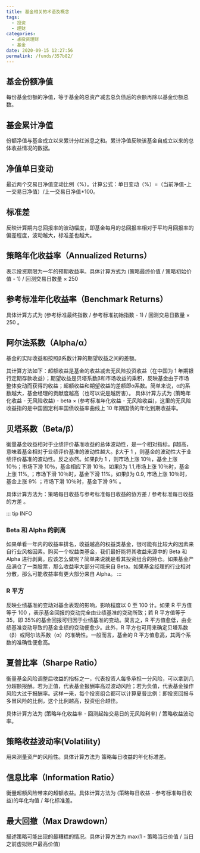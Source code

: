 ```yaml
---
title: 基金相关的术语及概念
tags: 
  - 投资
  - 理财
categories: 
  - 💰投资理财
  - 基金
date: 2020-09-15 12:27:56
permalink: /funds/357b82/
---
```


## 基金份额净值
每份基金份额的净值，等于基金的总资产减去总负债后的余额再除以基金份额总数。 

## 基金累计净值
份额净值与基金成立以来累计分红派息之和。累计净值反映该基金自成立以来的总体收益情况的数据。

## 净值单日变动
最近两个交易日净值变动比例（%）。计算公式：单日变动（%）=（当前净值-上一交易日净值）/上一交易日净值*100。 

## 标准差
反映计算期内总回报率的波动幅度，即基金每月的总回报率相对于平均月回报率的偏差程度，波动越大，标准差也越大。

## 策略年化收益率（Annualized Returns）
表示投资期限为一年的预期收益率。具体计算方式为 (策略最终价值 / 策略初始价值 - 1) / 回测交易日数量 × 250
## 参考标准年化收益率（Benchmark Returns）
具体计算方式为 (参考标准最终指数 / 参考标准初始指数 - 1) / 回测交易日数量 × 250 。

## 阿尔法系数（Alpha/α）
基金的实际收益和按照β系数计算的期望收益之间的差额。

其计算方法如下：超额收益是基金的收益减去无风险投资收益（在中国为 1 年期银行定期存款收益）；期望收益是贝塔系数β和市场收益的乘积，反映基金由于市场整体变动而获得的收益；超额收益和期望收益的差额即α系数。简单来说，α的系数越大，基金经理的贡献度越高（也可以说是越厉害）。 
具体计算方式为 (策略年化收益 - 无风险收益) - beta × (参考标准年化收益 - 无风险收益)，这里的无风险收益指的是中国固定利率国债收益率曲线上 10 年期国债的年化到期收益率。

## 贝塔系数（Beta/β）
衡量基金收益相对于业绩评价基准收益的总体波动性，是一个相对指标。β越高，意味着基金相对于业绩评价基准的波动性越大。β大于 1 ，则基金的波动性大于业绩评价基准的波动性。反之亦然。如果β为 1 ，则市场上涨 10％，基金上涨 10％；市场下滑 10％，基金相应下滑 10％。如果β为 1.1,市场上涨 10％时，基金上涨 11%, ；市场下滑 10％时，基金下滑 11%。如果β为 0.9, 市场上涨 10％时，基金上涨 9% ；市场下滑 10％时，基金下滑 9% 。 

具体计算方法为：策略每日收益与参考标准每日收益的协方差 / 参考标准每日收益的方差 。

::: tip INFO
### Beta 和 Alpha 的剥离
如果单看一年内的收益率排名，收益越高的权益类基金，很可能有比较大的因素来自行业风格因素。购买一个权益类基金，我们最好能将其收益来源中的 Beta 和 Alpha 进行剥离。应该怎么做呢？简单来说就是看其投资组合的持仓。如果基金产品满仓了一类股票，那么收益率大部分可能来自 Beta。如果基金经理的行业相对分散，那么可能收益率有更大部分来自 Alpha。 
:::

### R 平方
反映业绩基准的变动对基金表现的影响，影响程度以 0 至 100 计。如果 R 平方值等于 100 ，表示基金回报的变动完全由业绩基准的变动所致；若 R 平方值等于 35，即 35%的基金回报可归因于业绩基准的变动。简言之，R 平方值愈低，由业绩基准变动导致的基金业绩的变动便愈少。此外，R 平方也可用来确定贝塔系数（β）或阿尔法系数（α）的准确性。一般而言，基金的 R 平方值愈高，其两个系数的准确性便愈高。 

## 夏普比率（Sharpe Ratio）
衡量基金风险调整后收益的指标之一，代表投资人每多承担一分风险，可以拿到几分超额报酬。若为正值，代表基金报酬率高过波动风险；若为负值，代表基金操作风险大过于报酬率。这样一来，每个投资组合都可以计算夏普比例：即投资回报与多冒风险的比例，这个比例越高，投资组合越佳。 

具体计算方法为 (策略年化收益率 - 回测起始交易日的无风险利率) / 策略收益波动率。

## 策略收益波动率(Volatility)
用来测量资产的风险性。具体计算方法为 策略每日收益的年化标准差。

## 信息比率（Information Ratio）
衡量超额风险带来的超额收益。具体计算方法为 (策略每日收益 - 参考标准每日收益)的年化均值 / 年化标准差。

## 最大回撤（Max Drawdown）
描述策略可能出现的最糟糕的情况。具体计算方法为 max(1 - 策略当日价值 / 当日之前虚拟账户最高价值)
